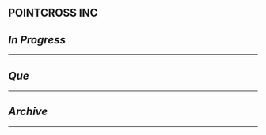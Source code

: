 ## POINTCROSS INC

## *In Progress*

--------------------

## *Que*

-----------------------------------
## *Archive*

-----------------------------------
